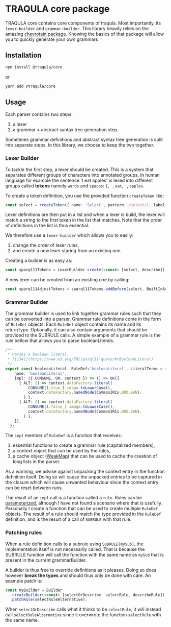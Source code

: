 # TRAQULA core package

TRAQULA core contains core components of traqula.
Most importantly, its `lexer-builder` and `grammar-builder`.
This library heavily relies on the amazing [chevrotain package](https://chevrotain.io/docs/).
Knowing the basics of that package will allow you to quickly generate your own grammars

## Installation

```bash
npm install @traqula/core
```

or

```bash
yarn add @traqula/core
```

## Usage

Each parser contains two steps:
1. a lexer
2. a grammar + abstract syntax tree generation step.

Sometimes grammar definitions and abstract syntax tree generation is split into separate steps.
In this library, we choose to keep the two together.

### Lexer Builder

To tackle the first step, a lexer should be created.
This is a system that separates different groups of characters into annotated groups.
In human language for example the sentence 'I eat apples' is lexed into different groups called **tokens** namely `words` and `spaces`:
`I`, ` `, `eat`, ` `, `apples`.

To create a token definition, you use the provided function `createToken` like:
```typescript
const select = createToken({ name: 'Select', pattern: /select/i, label: 'SELECT' });
```

Lexer definitions are then put in a list and when a lexer is build, the lexer will match a string to the first token in the list that matches.
Note that the order of definitions in the list is thus essential.

We therefore use a `lexer-builder` which allows you to easily:
1. change the order of lexer rules,
2. and create a new lexer staring from an existing one.

Creating a builder is as easy as:

```typescript
const sparql11Tokens = LexerBuilder.create(<const> [select, describe]);
```

A new lexer can be created from an existing one by calling:
```typescript
const sparql11AdjustTokens = sparql11Tokens.addBefore(select, BuiltInAdjust);
```

### Grammar Builder

The grammar builder is used to link together grammar rules such that they can be converted into a parser.
Grammar rule definitions come in the form of `RuleDef` objects.
Each `RuleDef` object contains its name and its returnType.
Optionally, it can also contain arguments that should be provided to the SUBRULE calls.
A simple example of a grammar rule is the rule bellow that allows you to parse booleanLiterals.

```typescript
/**
 * Parses a boolean literal.
 * [[134]](https://www.w3.org/TR/sparql11-query/#rBooleanLiteral)
 */
export const booleanLiteral: RuleDef<'booleanLiteral', LiteralTerm> = <const> {
    name: 'booleanLiteral',
    impl: ({ CONSUME, OR, context }) => () => OR([
      { ALT: () => context.dataFactory.literal(
          CONSUME(l.true_).image.toLowerCase(),
          context.dataFactory.namedNode(CommonIRIs.BOOLEAN),
        ) },
      { ALT: () => context.dataFactory.literal(
          CONSUME(l.false_).image.toLowerCase(),
          context.dataFactory.namedNode(CommonIRIs.BOOLEAN),
        ) },
    ]),
  };
```

The `impl` member of `RuleDef` is a function that receives:
1. essential functions to create a grammar rule (capitalized members),
2. a context object that can be used by the rules,
3. a cache object ([WeakMap](https://developer.mozilla.org/en-US/docs/Web/JavaScript/Reference/Global_Objects/WeakMap)) that can be used to cache the creation of long lists in the parser.

As a warning, we advise against unpacking the context entry in the function definition itself.
Doing so will cause the unpacked entries to be captured in the closure which will cause unwanted behaviour since the context entry can be reset between runs.

The result of an `impl` call is a function called a `rule`.
Rules can be [parameterized](https://chevrotain.io/docs/features/parameterized_rules.html), although I have not found a scenario where that is usefully.
Personally I create a function that can be used to create multiple `RuleDef` objects.
The result of a rule should match the type provided in the `RuleDef` definition, and is the result of a call of `SUBRULE` with that rule.

### Patching rules

When a rule definition calls to a subrule using `SUBRULE(mySub)`, the implementation itself is not necessarily called.
That is because the SUBRULE function will call the function with the same name as `mySub` that is present in the current grammarBuilder.

A builder is thus free to override definitions as it pleases. Doing so does however **break the types** and should thus only be done with care.
An example patch is:

```typescript
const myBuilder = Builder
  .createBuilder(<const> [selectOrDescribe, selectRule, describeRule])
  .patchRule(selectRuleAlternative);
```

When `selectOrDescribe` calls what it thinks to be `selectRule`,
it will instead call `selectRuleAlternative` since it overwrote the function `selectRule` with the same name.
